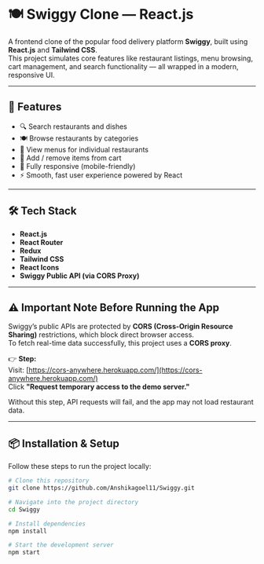 # 🍽️ Swiggy Clone — React.js

A frontend clone of the popular food delivery platform **Swiggy**, built using **React.js** and **Tailwind CSS**.  
This project simulates core features like restaurant listings, menu browsing, cart management, and search functionality — all wrapped in a modern, responsive UI.

---

## 🚀 Features

- 🔍 Search restaurants and dishes  
- 🍽️ Browse restaurants by categories  
- 📜 View menus for individual restaurants  
- 🛒 Add / remove items from cart  
- 📱 Fully responsive (mobile-friendly)  
- ⚡ Smooth, fast user experience powered by React  

---

## 🛠️ Tech Stack

- **React.js**  
- **React Router**  
- **Redux**  
- **Tailwind CSS**  
- **React Icons**  
- **Swiggy Public API (via CORS Proxy)**  

---

## ⚠️ Important Note Before Running the App

Swiggy’s public APIs are protected by **CORS (Cross-Origin Resource Sharing)** restrictions, which block direct browser access.  
To fetch real-time data successfully, this project uses a **CORS proxy**.

👉 **Step:**  
Visit: [https://cors-anywhere.herokuapp.com/](https://cors-anywhere.herokuapp.com/)  
Click **"Request temporary access to the demo server."**

Without this step, API requests will fail, and the app may not load restaurant data.

---

## 📦 Installation & Setup

Follow these steps to run the project locally:

```bash
# Clone this repository
git clone https://github.com/Anshikagoel11/Swiggy.git

# Navigate into the project directory
cd Swiggy

# Install dependencies
npm install

# Start the development server
npm start
